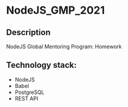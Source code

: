# NodeJS_GMP_2021

## Description
NodeJS Global Mentoring Program: Homework

## Technology stack:
* NodeJS
* Babel
* PostgreSQL
* REST API
